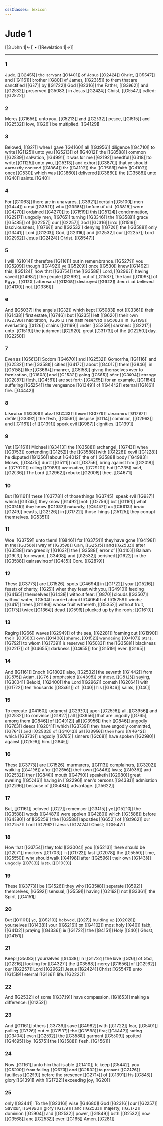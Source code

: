 ```yaml
---
cssClasses: lexicon
---
```

# Jude 1

[[3 John 1|←]] • [[Revelation 1|→]]

---

### 1
Jude, [[G2455]] the servant [[G1401]] of Jesus [[G2424]] Christ, [[G5547]] and [[G1161]] brother [[G80]] of James, [[G2385]] to them that are sanctified [[G37]] by [[G1722]] God [[G2316]] the Father, [[G3962]] and [[G2532]] preserved [[G5083]] in Jesus [[G2424]] Christ, [[G5547]] called: [[G2822]]

### 2
Mercy [[G1656]] unto you, [[G5213]] and [[G2532]] peace, [[G1515]] and [[G2532]] love, [[G26]] be multiplied. [[G4129]]

### 3
Beloved, [[G27]] when I gave [[G4160]] all [[G3956]] diligence [[G4710]] to write [[G1125]] unto you [[G5213]] of [[G4012]] the [[G3588]] common [[G2839]] salvation, [[G4991]] it was for me [[G2192]] needful [[G318]] to write [[G1125]] unto you, [[G5213]] and exhort [[G3870]] that ye should earnestly contend [[G1864]] for [[G4102]] the [[G3588]] faith [[G4102]] once [[G530]] which was [[G3860]] delivered [[G3860]] the [[G3588]] unto [[G40]] saints. [[G40]]

### 4
For [[G1063]] there are in unawares, [[G3921]] certain [[G5100]] men [[G444]] crept [[G3921]] who [[G3588]] before of old [[G3819]] were [[G4270]] ordained [[G4270]] to [[G1519]] this [[G5124]] condemnation, [[G2917]] ungodly men, [[G765]] turning [[G3346]] the [[G3588]] grace [[G5485]] of [[G2257]] our [[G2257]] God [[G2316]] into [[G1519]] lasciviousness, [[G766]] and [[G2532]] denying [[G720]] the [[G3588]] only [[G3441]] Lord [[G1203]] God, [[G2316]] and [[G2532]] our [[G2257]] Lord [[G2962]] Jesus [[G2424]] Christ. [[G5547]]

### 5
I will [[G1014]] therefore [[G1161]] put in remembrance, [[G5279]] you [[G5209]] though [[G1492]] ye [[G5209]] once [[G530]] knew [[G1492]] this, [[G5124]] how that [[G3754]] the [[G3588]] Lord, [[G2962]] having saved [[G4982]] the people [[G2992]] out of [[G1537]] the land [[G1093]] of Egypt, [[G125]] afterward [[G1208]] destroyed [[G622]] them that believed [[G4100]] not. [[G3361]]

### 6
And [[G5037]] the angels [[G32]] which kept [[G5083]] not [[G3361]] their [[G1438]] first estate, [[G746]] but [[G235]] left [[G620]] their own [[G2398]] habitation, [[G3613]] he hath reserved [[G5083]] in [[G1199]] everlasting [[G126]] chains [[G1199]] under [[G5259]] darkness [[G2217]] unto [[G1519]] the judgment [[G2920]] great [[G3173]] of the [[G2250]] day. [[G2250]]

### 7
Even as [[G5613]] Sodom [[G4670]] and [[G2532]] Gomorrha, [[G1116]] and [[G2532]] the [[G3588]] cities [[G4172]] about [[G4012]] them [[G846]] in [[G5158]] like [[G3664]] manner, [[G5158]] giving themselves over to fornication, [[G1608]] and [[G2532]] going [[G565]] after [[G3694]] strange [[G2087]] flesh, [[G4561]] are set forth [[G4295]] for an example, [[G1164]] suffering [[G5254]] the vengeance [[G1349]] of [[G4442]] eternal [[G166]] fire. [[G4442]]

### 8
Likewise [[G3668]] also [[G2532]] these [[G3778]] dreamers [[G1797]] defile [[G3392]] the flesh, [[G4561]] despise [[G114]] dominion, [[G2963]] and [[G1161]] of [[G1391]] speak evil [[G987]] dignities. [[G1391]]

### 9
Yet [[G1161]] Michael [[G3413]] the [[G3588]] archangel, [[G743]] when [[G3753]] contending [[G1252]] the [[G3588]] with [[G1228]] devil [[G1228]] he disputed [[G1256]] about [[G4012]] the of [[G3588]] body [[G4983]] Moses, [[G3475]] durst [[G5111]] not [[G3756]] bring against him [[G2018]] a [[G2920]] railing [[G988]] accusation, [[G2920]] but [[G235]] said, [[G2036]] The Lord [[G2962]] rebuke [[G2008]] thee. [[G4671]]

### 10
But [[G1161]] these [[G3778]] of those things [[G3745]] speak evil [[G987]] which [[G3745]] they know [[G1492]] not: [[G3756]] but [[G1161]] what [[G3745]] they know [[G1987]] naturally, [[G5447]] as [[G5613]] brute [[G249]] beasts, [[G2226]] in [[G1722]] those things [[G5125]] they corrupt themselves. [[G5351]]

### 11
Woe [[G3759]] unto them! [[G846]] for [[G3754]] they have gone [[G4198]] in the [[G3588]] way of [[G3598]] Cain, [[G2535]] and [[G2532]] after [[G3588]] ran greedily [[G1632]] the [[G3588]] error of [[G4106]] Balaam [[G903]] for reward, [[G3408]] and [[G2532]] perished [[G622]] in the [[G3588]] gainsaying of [[G485]] Core. [[G2879]]

### 12
These [[G3778]] are [[G1526]] spots [[G4694]] in [[G1722]] your [[G5216]] feasts of charity, [[G26]] when they feast with you, [[G4910]] feeding [[G4165]] themselves [[G1438]] without fear: [[G870]] clouds [[G3507]] without water, [[G504]] carried about [[G4064]] of [[G5259]] winds; [[G417]] trees [[G1186]] whose fruit withereth, [[G5352]] without fruit, [[G175]] twice [[G1364]] dead, [[G599]] plucked up by the roots; [[G1610]]

### 13
Raging [[G66]] waves [[G2949]] of the sea, [[G2281]] foaming out [[G1890]] their [[G3588]] own [[G1438]] shame; [[G152]] wandering [[G4107]] stars, [[G792]] to whom [[G3739]] is reserved [[G5083]] the [[G3588]] blackness [[G2217]] of [[G4655]] darkness [[G4655]] for [[G1519]] ever. [[G165]]

### 14
And [[G1161]] Enoch [[G1802]] also, [[G2532]] the seventh [[G1442]] from [[G575]] Adam, [[G76]] prophesied [[G4395]] of these, [[G5125]] saying, [[G3004]] Behold, [[G2400]] the Lord [[G2962]] cometh [[G2064]] with [[G1722]] ten thousands [[G3461]] of [[G40]] his [[G846]] saints, [[G40]]

### 15
To execute [[G4160]] judgment [[G2920]] upon [[G2596]] all, [[G3956]] and [[G2532]] to convince [[G1827]] all [[G3956]] that are ungodly [[G765]] among them [[G846]] of [[G4012]] all [[G3956]] their [[G846]] ungodly [[G763]] deeds [[G2041]] which [[G3739]] they have ungodly committed, [[G764]] and [[G2532]] of [[G4012]] all [[G3956]] their hard [[G4642]] which [[G3739]] ungodly [[G765]] sinners [[G268]] have spoken [[G2980]] against [[G2596]] him. [[G846]]

### 16
These [[G3778]] are [[G1526]] murmurers, [[G1113]] complainers, [[G3202]] walking [[G4198]] after [[G2596]] their own [[G846]] lusts; [[G1939]] and [[G2532]] their [[G846]] mouth [[G4750]] speaketh [[G2980]] great swelling [[G5246]] having in [[G2296]] men's persons [[G4383]] admiration [[G2296]] because of [[G5484]] advantage. [[G5622]]

### 17
But, [[G1161]] beloved, [[G27]] remember [[G3415]] ye [[G5210]] the [[G3588]] words [[G4487]] were spoken [[G4280]] which [[G3588]] before [[G4280]] of [[G5259]] the [[G3588]] apostles [[G652]] of [[G2962]] our [[G2257]] Lord [[G2962]] Jesus [[G2424]] Christ; [[G5547]]

### 18
How that [[G3754]] they told [[G3004]] you [[G5213]] there should be [[G2071]] mockers [[G1703]] in [[G1722]] last [[G2078]] the [[G5550]] time, [[G5550]] who should walk [[G4198]] after [[G2596]] their own [[G1438]] ungodly [[G763]] lusts. [[G1939]]

### 19
These [[G3778]] be [[G1526]] they who [[G3588]] separate [[G592]] themselves, [[G592]] sensual, [[G5591]] having [[G2192]] not [[G3361]] the Spirit. [[G4151]]

### 20
But [[G1161]] ye, [[G5210]] beloved, [[G27]] building up [[G2026]] yourselves [[G1438]] your [[G5216]] on [[G4102]] most holy [[G40]] faith, [[G4102]] praying [[G4336]] in [[G1722]] the [[G4151]] Holy [[G40]] Ghost, [[G4151]]

### 21
Keep [[G5083]] yourselves [[G1438]] in [[G1722]] the love [[G26]] of God, [[G2316]] looking for [[G4327]] the [[G3588]] mercy [[G1656]] of [[G2962]] our [[G2257]] Lord [[G2962]] Jesus [[G2424]] Christ [[G5547]] unto [[G1519]] eternal [[G166]] life. [[G2222]]

### 22
And [[G2532]] of some [[G3739]] have compassion, [[G1653]] making a difference: [[G1252]]

### 23
And [[G1161]] others [[G3739]] save [[G4982]] with [[G1722]] fear, [[G5401]] pulling [[G726]] out of [[G1537]] the [[G3588]] fire; [[G4442]] hating [[G3404]] even [[G2532]] the [[G3588]] garment [[G5509]] spotted [[G4695]] by [[G575]] the [[G3588]] flesh. [[G4561]]

### 24
Now [[G1161]] unto him that is able [[G1410]] to keep [[G5442]] you [[G5209]] from falling, [[G679]] and [[G2532]] to present [[G2476]] faultless [[G299]] before the presence [[G2714]] of [[G1391]] his [[G846]] glory [[G1391]] with [[G1722]] exceeding joy, [[G20]]

### 25
only [[G3441]] To the [[G2316]] wise [[G4680]] God [[G2316]] our [[G2257]] Saviour, [[G4990]] glory [[G1391]] and [[G2532]] majesty, [[G3172]] dominion [[G2904]] and [[G2532]] power, [[G1849]] both [[G2532]] now [[G3568]] and [[G2532]] ever. [[G165]] Amen. [[G281]]